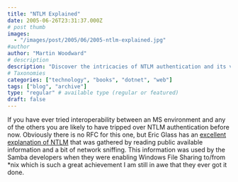 ```yaml
---
title: "NTLM Explained"
date: 2005-06-26T23:31:37.000Z
# post thumb
images:
  - "/images/post/2005/06/2005-ntlm-explained.jpg"
#author
author: "Martin Woodward"
# description
description: "Discover the intricacies of NTLM authentication and its vital role in enabling seamless interoperability between MS and Unix-like environments."
# Taxonomies
categories: ["technology", "books", "dotnet", "web"]
tags: ["blog", "archive"]
type: "regular" # available type (regular or featured)
draft: false
---
```


If you have ever tried interoperability between an MS environment and any of the others you are likely to have tripped over NTLM authentication before now. Obviously there is no RFC for this one, but Eric Glass has an [excellent explanation of NTLM](http://davenport.sourceforge.net/ntlm.html) that was gathered by reading public available information and a bit of network sniffing. This information was used by the Samba developers when they were enabling Windows File Sharing to/from \*nix which is such a great achievement I am still in awe that they ever got it done.
